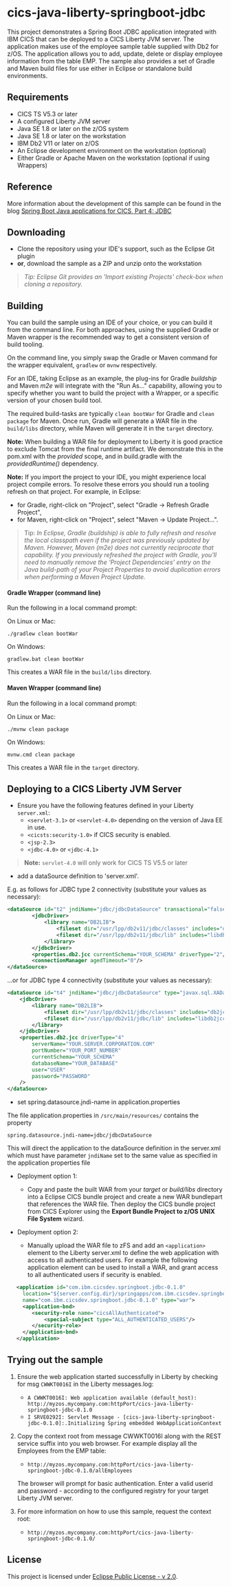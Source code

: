 # cics-java-liberty-springboot-jdbc

This project demonstrates a Spring Boot JDBC application integrated with IBM CICS that can be deployed to a CICS Liberty JVM server. The application makes use of the employee sample table supplied with Db2 for z/OS. The application allows you to add, update, delete or display employee information from the table EMP. The sample also provides a set of Gradle and Maven build files for use either in Eclipse or standalone build environments.

## Requirements

* CICS TS V5.3 or later
* A configured Liberty JVM server
* Java SE 1.8 or later on the z/OS system
* Java SE 1.8 or later on the workstation
* IBM Db2 V11 or later on z/OS
* An Eclipse development environment on the workstation (optional)
* Either Gradle or Apache Maven on the workstation (optional if using Wrappers)

## Reference

More information about the development of this sample can be found in the blog [Spring Boot Java applications for CICS, Part 4: JDBC](https://developer.ibm.com/components/ibmz/tutorials/spring-boot-java-applications-for-cics-part-4-jdbc/)

## Downloading
* Clone the repository using your IDE's support, such as the Eclipse Git plugin
* **or**, download the sample as a ZIP and unzip onto the workstation

>*Tip: Eclipse Git provides an 'Import existing Projects' check-box when cloning a repository.*

## Building

You can build the sample using an IDE of your choice, or you can build it from the command line. For both approaches, using the supplied Gradle or Maven wrapper is the recommended way to get a consistent version of build tooling.

On the command line, you simply swap the Gradle or Maven command for the wrapper equivalent, `gradlew` or `mvnw` respectively.

For an IDE, taking Eclipse as an example, the plug-ins for Gradle *buildship* and Maven *m2e* will integrate with the "Run As..." capability, allowing you to specify whether you want to build the project with a Wrapper, or a specific version of your chosen build tool.

The required build-tasks are typically `clean bootWar` for Gradle and `clean package` for Maven. Once run, Gradle will generate a WAR file in the `build/libs` directory, while Maven will generate it in the `target` directory.

**Note:** When building a WAR file for deployment to Liberty it is good practice to exclude Tomcat from the final runtime artifact. We demonstrate this in the pom.xml with the *provided* scope, and in build.gradle with the *providedRuntime()* dependency.

**Note:** If you import the project to your IDE, you might experience local project compile errors. To resolve these errors you should run a tooling refresh on that project.
For example, in Eclipse: 
* for Gradle, right-click on "Project", select "Gradle -> Refresh Gradle Project", 
* for Maven, right-click on "Project", select "Maven -> Update Project...".

> Tip: *In Eclipse, Gradle (buildship) is able to fully refresh and resolve the local classpath even if the project was previously updated by Maven. However, Maven (m2e) does not currently reciprocate that capability. If you previously refreshed the project with Gradle, you'll need to manually remove the 'Project Dependencies' entry on the Java build-path of your Project Properties to avoid duplication errors when performing a Maven Project Update.*

#### Gradle Wrapper (command line)

Run the following in a local command prompt:

On Linux or Mac:

```shell
./gradlew clean bootWar
```
On Windows:

```shell
gradlew.bat clean bootWar
```

This creates a WAR file in the `build/libs` directory.

#### Maven Wrapper (command line)


Run the following in a local command prompt:

On Linux or Mac:

```shell
./mvnw clean package
```

On Windows:

```shell
mvnw.cmd clean package
```

This creates a WAR file in the `target` directory.

## Deploying to a CICS Liberty JVM Server

- Ensure you have the following features defined in your Liberty `server.xml`:           
    - `<servlet-3.1>` or `<servlet-4.0>` depending on the version of Java EE in use.  
    - `<cicsts:security-1.0>` if CICS security is enabled.
    - `<jsp-2.3>`
    - `<jdbc-4.0>` or `<jdbc-4.1>`

>**Note:** `servlet-4.0` will only work for CICS TS V5.5 or later

- add a dataSource definition to 'server.xml'.

E.g. as follows for JDBC type 2 connectivity (substitute your values as necessary):

``` XML
<dataSource id="t2" jndiName="jdbc/jdbcDataSource" transactional="false" commitOrRollbackOnCleanup="commit">
        <jdbcDriver>   
            <library name="DB2LIB">
                <fileset dir="/usr/lpp/db2v11/jdbc/classes" includes="db2jcc4.jar db2jcc_license_cisuz.jar"/>
                <fileset dir="/usr/lpp/db2v11/jdbc/lib" includes="libdb2jcct2zos4_64.so"/>
            </library>
        </jdbcDriver>
        <properties.db2.jcc currentSchema="YOUR_SCHEMA" driverType="2"/>
        <connectionManager agedTimeout="0"/>
</dataSource>
```        

...or for JDBC type 4 connectivity (substitute your values as necessary):

``` XML
<dataSource id="t4" jndiName="jdbc/jdbcDataSource" type="javax.sql.XADataSource">
    <jdbcDriver>   
        <library name="DB2LIB">
            <fileset dir="/usr/lpp/db2v11/jdbc/classes" includes="db2jcc4.jar db2jcc_license_cisuz.jar"/>
            <fileset dir="/usr/lpp/db2v11/jdbc/lib" includes="libdb2jcct2zos4_64.so"/>
        </library>
    </jdbcDriver>
    <properties.db2.jcc driverType="4" 
        serverName="YOUR.SERVER.CORPORATION.COM"   
        portNumber="YOUR_PORT_NUMBER" 
        currentSchema="YOUR_SCHEMA"       
        databaseName="YOUR_DATABASE" 
        user="USER"
        password="PASSWORD"               
    />     
</dataSource>        
```


- set spring.datasource.jndi-name in application.properties

The file application.properties in `/src/main/resources/` contains the property
``` shell
spring.datasource.jndi-name=jdbc/jdbcDataSource
```
This will direct the application to the dataSource definition in the server.xml which must have parameter `jndiName` set to the same value as specified in the application properties file

- Deployment option 1:
    - Copy and paste the built WAR from your *target* or *build/libs* directory into a Eclipse CICS bundle project and create a new WAR bundlepart that references the WAR file. Then deploy the CICS bundle project from CICS Explorer using the **Export Bundle Project to z/OS UNIX File System** wizard.
    
   
- Deployment option 2:
    - Manually upload the WAR file to zFS and add an `<application>` element to the Liberty server.xml to define the web application with access to all authenticated users. For example the following application element can be used to install a WAR, and grant access to all authenticated users if security is enabled.
 
``` XML
   <application id="com.ibm.cicsdev.springboot.jdbc-0.1.0"  
     location="${server.config.dir}/springapps/com.ibm.cicsdev.springboot.jdbc-0.1.0.war"  
     name="com.ibm.cicsdev.springboot.jdbc-0.1.0" type="war">
     <application-bnd>
        <security-role name="cicsAllAuthenticated">
            <special-subject type="ALL_AUTHENTICATED_USERS"/>
        </security-role>
     </application-bnd>  
   </application>
```

## Trying out the sample
1. Ensure the web application started successfully in Liberty by checking for msg `CWWKT0016I` in the Liberty messages.log:
    - `A CWWKT0016I: Web application available (default_host): http://myzos.mycompany.com:httpPort/cics-java-liberty-springboot-jdbc-0.1.0`
    - `I SRVE0292I: Servlet Message - [cics-java-liberty-springboot-jdbc-0.1.0]:.Initializing Spring embedded WebApplicationContext`

2. Copy the context root from message CWWKT0016I along with the REST service suffix into you web browser. For example display all the Employees from the EMP table:
    - `http://myzos.mycompany.com:httpPort/cics-java-liberty-springboot-jdbc-0.1.0/allEmployees` 

   The browser will prompt for basic authentication. Enter a valid userid and password - according to the configured registry for your target Liberty JVM server.
   
3. For more information on how to use this sample, request the context root:
   - `http://myzos.mycompany.com:httpPort/cics-java-liberty-springboot-jdbc-0.1.0/`
     
## License
This project is licensed under [Eclipse Public License - v 2.0](LICENSE). 
